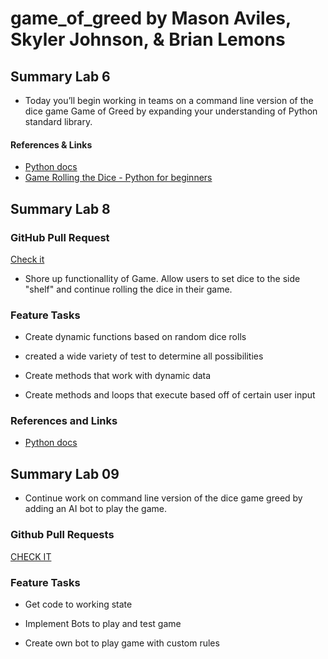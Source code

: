 # game_of_greed by Mason Aviles, Skyler Johnson, & Brian Lemons

## Summary Lab 6

- Today you’ll begin working in teams on a command line version of the dice game Game of Greed by expanding your understanding of Python standard library.

#### References & Links

- [Python docs](https://docs.python.org/3/)
- [Game Rolling the Dice - Python for beginners](https://www.pythonforbeginners.com/code-snippets-source-code/game-rolling-the-dice)


## Summary Lab 8

### GitHub Pull Request

[Check it](https://github.com/masonaviles/game_of_greed/pull/5)

- Shore up functionallity of Game. Allow users to set dice to the side "shelf" and continue rolling the dice in their game.

### Feature Tasks

- Create dynamic functions based on random dice rolls

- created a wide variety of test to determine all possibilities

- Create methods that work with dynamic data

- Create methods and loops that execute based off of certain user input

### References and Links

- [Python docs](https://docs.python.org/3/)


## Summary Lab 09

- Continue work on command line version of the dice game greed by adding an AI bot to play the game.

### Github Pull Requests

[CHECK IT](https://github.com/masonaviles/game_of_greed/pull/9)

### Feature Tasks

- Get code to working state

- Implement Bots to play and test game

- Create own bot to play game with custom rules